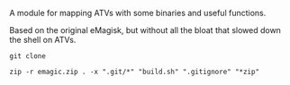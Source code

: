 A module for mapping ATVs with some binaries and useful functions.

Based on the original eMagisk, but without all the bloat that slowed down the shell on ATVs.

```console
git clone

zip -r emagic.zip . -x ".git/*" "build.sh" ".gitignore" "*zip"
```